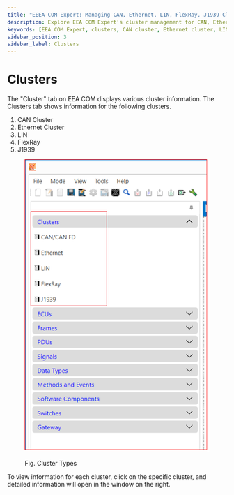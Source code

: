 ```yaml
---
title: "EEEA COM Expert: Managing CAN, Ethernet, LIN, FlexRay, J1939 Clusters"
description: Explore EEA COM Expert's cluster management for CAN, Ethernet, LIN, FlexRay, and J1939. Ideal for automotive engineers designing AUTOSAR communication systems.
keywords: [EEA COM Expert, clusters, CAN cluster, Ethernet cluster, LIN cluster, FlexRay cluster, J1939 cluster, ECU connectors, network management, AUTOSAR, automotive communication]
sidebar_position: 3
sidebar_label: Clusters
---
```


# Clusters

The "Cluster" tab on EEA COM displays various cluster information. The Clusters tab shows information for the following clusters.

1. CAN Cluster
2. Ethernet Cluster
3. LIN
4. FlexRay
5. J1939 

<div class="text--center">

<figure>

![cluster-types](../assets/image4.webp "Cluster Types")
<figcaption>Fig. Cluster Types</figcaption>
</figure>
</div>

To view information for each cluster, click on the specific cluster, and detailed information will open in the window on the right.


